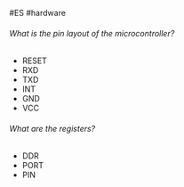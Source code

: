 #ES #hardware 
###### What is the pin layout of the microcontroller?
- RESET
- RXD
- TXD
- INT
- GND
- VCC

###### What are the registers?
- DDR
- PORT
- PIN